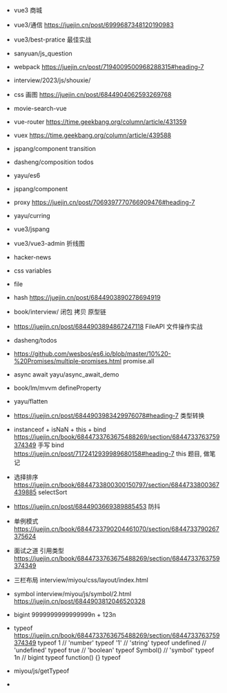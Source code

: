 - vue3 商城
- vue3/通信 https://juejin.cn/post/6999687348120190983
- vue3/best-pratice  最佳实战
- sanyuan/js_question  
- webpack https://juejin.cn/post/7194009500968288315#heading-7
- interview/2023/js/shouxie/
- css 画图 https://juejin.cn/post/6844904062593269768
- movie-search-vue 
- vue-router https://time.geekbang.org/column/article/431359
- vuex https://time.geekbang.org/column/article/439588
- jspang/component transition
- dasheng/composition todos
- yayu/es6
- jspang/component
- proxy https://juejin.cn/post/7069397770766909476#heading-7
- yayu/curring
- vue3/jspang

- vue3/vue3-admin  折线图
- hacker-news
- css variables 
- file 
- hash  https://juejin.cn/post/6844903890278694919
- book/interview/  闭包 拷贝  原型链
- https://juejin.cn/post/6844903894867247118   FileAPI 文件操作实战


- dasheng/todos
- https://github.com/wesbos/es6.io/blob/master/10%20-%20Promises/multiple-promises.html promise.all
- async await yayu/async_await_demo
- book/lm/mvvm   defineProperty
- yayu/flatten
- https://juejin.cn/post/6844903983429976078#heading-7 类型转换
- instanceof + isNaN + this + bind
 https://juejin.cn/book/6844733763675488269/section/6844733763759374349
    手写 bind   https://juejin.cn/post/7172412939989680158#heading-7
    this 题目, 做笔记
- 选择排序  https://juejin.cn/book/6844733800300150797/section/6844733800367439885
    selectSort


- https://juejin.cn/post/6844903669389885453   防抖
- 单例模式  
    https://juejin.cn/book/6844733790204461070/section/6844733790267375624


- 面试之道  引用类型  https://juejin.cn/book/6844733763675488269/section/6844733763759374349
- 三栏布局 interview/miyou/css/layout/index.html
- symbol interview/miyou/js/symbol/2.html   https://juejin.cn/post/6844903812046520328
- bigint 9999999999999999n + 123n
- typeof            
    https://juejin.cn/book/6844733763675488269/section/6844733763759374349
    typeof 1 // 'number'
    typeof '1' // 'string'
    typeof undefined // 'undefined'
    typeof true // 'boolean'
    typeof Symbol() // 'symbol'
    typeof 1n // bigint
    typeof function() {}
    typeof 
- miyou/js/getTypeof
- 